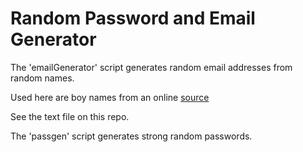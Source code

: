 # Random Password and Email Generator

The 'emailGenerator' script generates random email addresses from random names.


Used here are boy names from an online [source](https://family.disney.com/articles/1000-most-popular-boy-names/)


See the text file on this repo.

The 'passgen' script generates strong random passwords.
